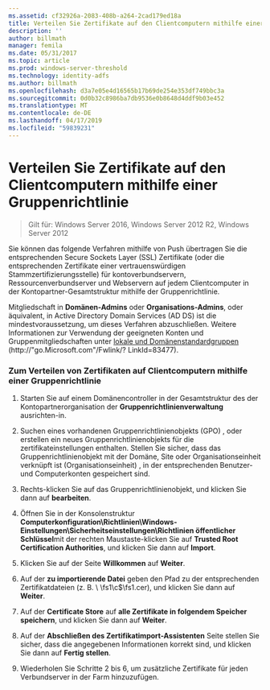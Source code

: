 ```yaml
---
ms.assetid: cf32926a-2083-408b-a264-2cad179ed18a
title: Verteilen Sie Zertifikate auf den Clientcomputern mithilfe einer Gruppenrichtlinie
description: ''
author: billmath
manager: femila
ms.date: 05/31/2017
ms.topic: article
ms.prod: windows-server-threshold
ms.technology: identity-adfs
ms.author: billmath
ms.openlocfilehash: d3a7e05e4d16565b17b69de254e353df749bbc3a
ms.sourcegitcommit: 0d0b32c8986ba7db9536e0b8648d4ddf9b03e452
ms.translationtype: MT
ms.contentlocale: de-DE
ms.lasthandoff: 04/17/2019
ms.locfileid: "59839231"
---
```

# <a name="distribute-certificates-to-client-computers-by-using-group-policy"></a>Verteilen Sie Zertifikate auf den Clientcomputern mithilfe einer Gruppenrichtlinie

>Gilt für: Windows Server 2016, Windows Server 2012 R2, Windows Server 2012


Sie können das folgende Verfahren mithilfe von Push übertragen Sie die entsprechenden Secure Sockets Layer \(SSL\) Zertifikate \(oder die entsprechenden Zertifikate einer vertrauenswürdigen Stammzertifizierungsstelle\) für kontoverbundservern, Ressourcenverbundserver und Webservern auf jedem Clientcomputer in der Kontopartner-Gesamtstruktur mithilfe der Gruppenrichtlinie.  
  
Mitgliedschaft in **Domänen-Admins** oder **Organisations-Admins**, oder äquivalent, in Active Directory Domain Services \(AD DS\) ist die mindestvoraussetzung, um dieses Verfahren abzuschließen.  Weitere Informationen zur Verwendung der geeigneten Konten und Gruppenmitgliedschaften unter [lokale und Domänenstandardgruppen](https://go.microsoft.com/fwlink/?LinkId=83477) \(http:\/\/"go.Microsoft.com"\/Fwlink\/? LinkId\=83477\).   
  
### <a name="to-distribute-certificates-to-client-computers-by-using-group-policy"></a>Zum Verteilen von Zertifikaten auf Clientcomputern mithilfe einer Gruppenrichtlinie  
  
1.  Starten Sie auf einem Domänencontroller in der Gesamtstruktur des der Kontopartnerorganisation der **Gruppenrichtlinienverwaltung** ausrichten\-in.  
  
2.  Suchen eines vorhandenen Gruppenrichtlinienobjekts \(GPO\) , oder erstellen ein neues Gruppenrichtlinienobjekts für die zertifikateinstellungen enthalten. Stellen Sie sicher, dass das Gruppenrichtlinienobjekt mit der Domäne, Site oder Organisationseinheit verknüpft ist \(Organisationseinheit\) , in der entsprechenden Benutzer- und Computerkonten gespeichert sind.  
  
3.  Rechts\-klicken Sie auf das Gruppenrichtlinienobjekt, und klicken Sie dann auf **bearbeiten**.  
  
4.  Öffnen Sie in der Konsolenstruktur **Computerkonfiguration\\Richtlinien\\Windows-Einstellungen\\Sicherheitseinstellungen\\Richtlinien öffentlicher Schlüssel**mit der rechten Maustaste\-klicken Sie auf **Trusted Root Certification Authorities**, und klicken Sie dann auf **Import**.  
  
5.  Klicken Sie auf der Seite **Willkommen** auf **Weiter**.  
  
6.  Auf der **zu importierende Datei** geben den Pfad zu der entsprechenden Zertifikatdateien \(z. B. \\ \\fs1\\c$\\fs1.cer\), und klicken Sie dann auf **Weiter**.  
  
7.  Auf der **Certificate Store** auf **alle Zertifikate in folgendem Speicher speichern**, und klicken Sie dann auf **Weiter**.  
  
8.  Auf der **Abschließen des Zertifikatimport-Assistenten** Seite stellen Sie sicher, dass die angegebenen Informationen korrekt sind, und klicken Sie dann auf **Fertig stellen**.  
  
9. Wiederholen Sie Schritte 2 bis 6, um zusätzliche Zertifikate für jeden Verbundserver in der Farm hinzuzufügen.  
